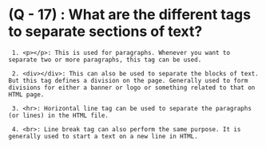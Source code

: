 # (Q - 17) : What are the different tags to separate sections of text?

     1. <p></p>: This is used for paragraphs. Whenever you want to separate two or more paragraphs, this tag can be used.

     2. <div></div>: This can also be used to separate the blocks of text. But this tag defines a division on the page. Generally used to form divisions for either a banner or logo or something related to that on HTML page.

     3. <hr>: Horizontal line tag can be used to separate the paragraphs (or lines) in the HTML file.

     4. <br>: Line break tag can also perform the same purpose. It is generally used to start a text on a new line in HTML.